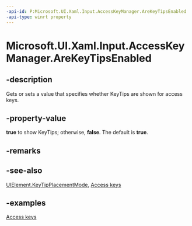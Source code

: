 ```yaml
---
-api-id: P:Microsoft.UI.Xaml.Input.AccessKeyManager.AreKeyTipsEnabled
-api-type: winrt property
---
```


<!-- Property syntax.
public bool AreKeyTipsEnabled { get;  set; }
-->

# Microsoft.UI.Xaml.Input.AccessKeyManager.AreKeyTipsEnabled

## -description
Gets or sets a value that specifies whether KeyTips are shown for access keys.

## -property-value
**true** to show KeyTips; otherwise, **false**. The default is **true**.

## -remarks

## -see-also
[UIElement.KeyTipPlacementMode](../microsoft.ui.xaml/uielement_keytipplacementmode.md), [Access keys](/windows/uwp/input-and-devices/access-keys)

## -examples
[Access keys](/windows/uwp/design/input/access-keys)
